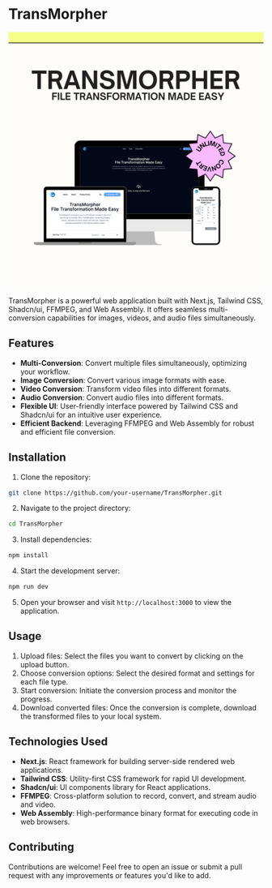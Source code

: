 
# TransMorpher

![](./preview.png)

TransMorpher is a powerful web application built with Next.js, Tailwind CSS, Shadcn/ui, FFMPEG, and Web Assembly. It offers seamless multi-conversion capabilities for images, videos, and audio files simultaneously.

## Features

-   **Multi-Conversion**: Convert multiple files simultaneously, optimizing your workflow.
-   **Image Conversion**: Convert various image formats with ease.
-   **Video Conversion**: Transform video files into different formats.
-   **Audio Conversion**: Convert audio files into different formats.
-   **Flexible UI**: User-friendly interface powered by Tailwind CSS and Shadcn/ui for an intuitive user experience.
-   **Efficient Backend**: Leveraging FFMPEG and Web Assembly for robust and efficient file conversion.

## Installation

1.  Clone the repository:


```bash
git clone https://github.com/your-username/TransMorpher.git
```

2.  Navigate to the project directory:


```bash
cd TransMorpher
```

3.  Install dependencies:


```bash
npm install
```

4.  Start the development server:


```bash
npm run dev
```

5.  Open your browser and visit `http://localhost:3000` to view the application.

## Usage

1.  Upload files: Select the files you want to convert by clicking on the upload button.
2.  Choose conversion options: Select the desired format and settings for each file type.
3.  Start conversion: Initiate the conversion process and monitor the progress.
4.  Download converted files: Once the conversion is complete, download the transformed files to your local system.

## Technologies Used

-   **Next.js**: React framework for building server-side rendered web applications.
-   **Tailwind CSS**: Utility-first CSS framework for rapid UI development.
-   **Shadcn/ui**: UI components library for React applications.
-   **FFMPEG**: Cross-platform solution to record, convert, and stream audio and video.
-   **Web Assembly**: High-performance binary format for executing code in web browsers.

## Contributing

Contributions are welcome! Feel free to open an issue or submit a pull request with any improvements or features you'd like to add.


